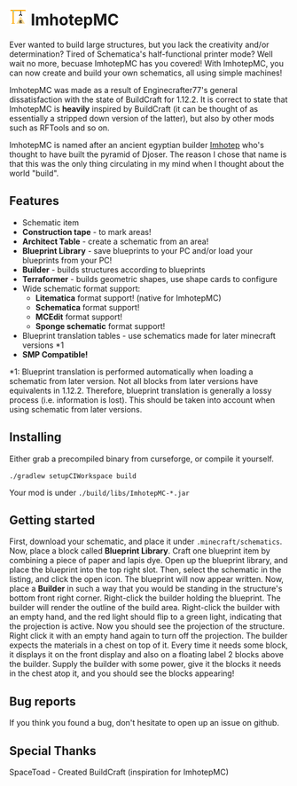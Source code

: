 # ![](./src/main/resources/icon.png "Logo") ImhotepMC

Ever wanted to build large structures, but you lack the creativity and/or determination?
Tired of Schematica's half-functional printer mode?
Well wait no more, becuase ImhotepMC has you covered!
With ImhotepMC, you can now create and build your own schematics, all using
simple machines!

ImhotepMC was made as a result of Enginecrafter77's general dissatisfaction with the state of BuildCraft
for 1.12.2. It is correct to state that ImhotepMC is **heavily** inspired by BuildCraft (it can be thought of as essentially a stripped down version of the latter),
but also by other mods such as RFTools and so on.

ImhotepMC is named after an ancient egyptian builder [Imhotep](https://en.wikipedia.org/wiki/Imhotep) who's thought to have built the pyramid of Djoser.
The reason I chose that name is that this was the only thing circulating in my mind when I thought about the world "build".

## Features
 * Schematic item
 * **Construction tape** - to mark areas!
 * **Architect Table** - create a schematic from an area!
 * **Blueprint Library** - save blueprints to your PC and/or load your blueprints from your PC!
 * **Builder** - builds structures according to blueprints
 * **Terraformer** - builds geometric shapes, use shape cards to configure
 * Wide schematic format support:
   * **Litematica** format support! (native for ImhotepMC)
   * **Schematica** format support!
   * **MCEdit** format support!
   * **Sponge schematic** format support!
 * Blueprint translation tables - use schematics made for later minecraft versions \*1
 * **SMP Compatible!**

*1: Blueprint translation is performed automatically when loading a schematic from later version.
Not all blocks from later versions have equivalents in 1.12.2.
Therefore, blueprint translation is generally a lossy process (i.e. information is lost).
This should be taken into account when using schematic from later versions.

## Installing

Either grab a precompiled binary from curseforge, or compile it yourself.

```shell
./gradlew setupCIWorkspace build
```

Your mod is under `./build/libs/ImhotepMC-*.jar`

## Getting started

First, download your schematic, and place it under `.minecraft/schematics`.
Now, place a block called **Blueprint Library**. Craft one blueprint item by
combining a piece of paper and lapis dye. Open up the blueprint library, and place
the blueprint into the top right slot. Then, select the schematic in the listing, and
click the open icon. The blueprint will now appear written. Now, place a **Builder** in
such a way that you would be standing in the structure's bottom front right corner. Right-click
the builder holding the blueprint. The builder will render the outline of the build area.
Right-click the builder with an empty hand, and the red light should flip to a green light, indicating
that the projection is active. Now you should see the projection of the structure. Right click it with
an empty hand again to turn off the projection. The builder expects the materials in a chest on top of it.
Every time it needs some block, it displays it on the front display and also on a floating label 2 blocks above the builder.
Supply the builder with some power, give it the blocks it needs in the chest atop it, and you should see the blocks appearing!

## Bug reports
If you think you found a bug, don't hesitate to open up an issue on github.

## Special Thanks
SpaceToad - Created BuildCraft (inspiration for ImhotepMC)
